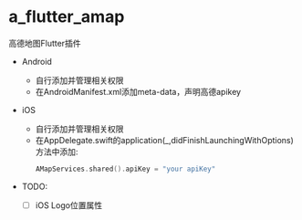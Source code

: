 # a_flutter_amap

高德地图Flutter插件

- Android
  - 自行添加并管理相关权限
  - 在AndroidManifest.xml添加meta-data，声明高德apikey

- iOS
  - 自行添加并管理相关权限
  - 在AppDelegate.swift的application(_,didFinishLaunchingWithOptions)方法中添加:
    ```swift
    AMapServices.shared().apiKey = "your apiKey"
    ```

- TODO:
    - [ ] iOS Logo位置属性
